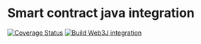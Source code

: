 # Smart contract java integration
[![Coverage Status](https://coveralls.io/repos/github/NFT-Lab/smart-contract-integration/badge.svg?branch=main)](https://coveralls.io/github/NFT-Lab/smart-contract-integration?branch=main)
[![Build Web3J integration](https://github.com/NFT-Lab/smart-contract-ethereum-web3j-integration/actions/workflows/build.yml/badge.svg)](https://github.com/NFT-Lab/smart-contract-ethereum-web3j-integration/actions/workflows/build.yml)

